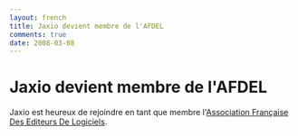 ```yaml
---
layout: french
title: Jaxio devient membre de l'AFDEL 
comments: true
date: 2008-03-08
---
```

# Jaxio devient membre de l'AFDEL

Jaxio est heureux de rejoindre en tant que membre l'<a href="http://www.afdel.fr">Association Française Des Editeurs De Logiciels</a>.
